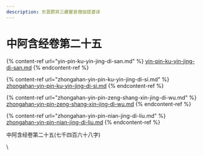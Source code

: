 ```yaml
---
description: 东晋罽宾三藏瞿昙僧伽提婆译
---
```


# 中阿含经卷第二十五

{% content-ref url="yin-pin-ku-yin-jing-di-san.md" %}
[yin-pin-ku-yin-jing-di-san.md](yin-pin-ku-yin-jing-di-san.md)
{% endcontent-ref %}

{% content-ref url="zhongahan-yin-pin-ku-yin-jing-di-si.md" %}
[zhongahan-yin-pin-ku-yin-jing-di-si.md](zhongahan-yin-pin-ku-yin-jing-di-si.md)
{% endcontent-ref %}

{% content-ref url="zhongahan-yin-pin-zeng-shang-xin-jing-di-wu.md" %}
[zhongahan-yin-pin-zeng-shang-xin-jing-di-wu.md](zhongahan-yin-pin-zeng-shang-xin-jing-di-wu.md)
{% endcontent-ref %}

{% content-ref url="zhongahan-yin-pin-nian-jing-di-liu.md" %}
[zhongahan-yin-pin-nian-jing-di-liu.md](zhongahan-yin-pin-nian-jing-di-liu.md)
{% endcontent-ref %}

中阿含经卷第二十五(七千四百六十八字)

\
